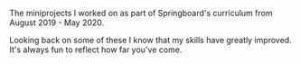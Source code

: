 The miniprojects I worked on as part of Springboard's curriculum from August 2019 - May 2020.

Looking back on some of these I know that my skills have greatly improved. It's always fun to reflect how far you've come.  
